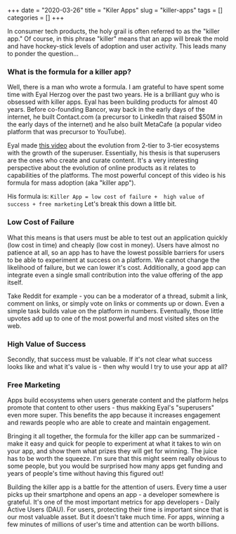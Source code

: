 +++ 
date = "2020-03-26"
title = "Kiler Apps"
slug = "killer-apps" 
tags = []
categories = []
+++

In consumer tech products, the holy grail is often referred to as the "killer app." Of course, in this phrase "killer" means that an app will break the mold and have hockey-stick levels of adoption and user activity. This leads many to ponder the question...

### What is the formula for a killer app? 

Well, there is a man who wrote a formula. I am grateful to have spent some time with Eyal Herzog over the past two years. He is a brilliant guy who is obsessed with killer apps. Eyal has been building products for almost 40 years. Before co-founding Bancor, way back in the early days of the internet, he built Contact.com (a precursor to LinkedIn that raised $50M in the early days of the internet) and he also built MetaCafe (a popular video platform that was precursor to YouTube). 

Eyal made [this video](https://www.youtube.com/watch?v=C_tY_paH4-k) about the evolution from 2-tier to 3-tier ecosystems with the growth of the superuser. Essentially, his thesis is that superusers are the ones who create and curate content. It's a very interesting perspective about the evolution of online products as it relates to capabilities of the platforms. The most powerful concept of this video is his formula for mass adoption (aka "killer app"). 

His formula is: `Killer App = low cost of failure +  high value of success + free marketing` Let's break this down a little bit. 

### Low Cost of Failure

What this means is that users must be able to test out an application quickly (low cost in time) and cheaply (low cost in money). Users have almost no patience at all, so an app has to have the lowest possible barriers for users to be able to experiment at success on a platform. We cannot change the likelihood of failure, but we can lower it's cost. Additionally, a good app can integrate even a single small contribution into the value offering of the app itself. 

Take Reddit for example - you can be a moderator of a thread, submit a link, comment on links, or simply vote on links or comments up or down. Even a simple task builds value on the platform in numbers. Eventually, those little upvotes add up to one of the most powerful and most visited sites on the web.

### High Value of Success

Secondly, that success must be valuable. If it's not clear what success looks like and what it's value is - then why would I try to use your app at all?

### Free Marketing

Apps build ecosystems when users generate content and the platform helps promote that content to other users - thus makking Eyal's "superusers" even more super. This benefits the app because it increases engagement and rewards people who are able to create and maintain engagement. 

Bringing it all together, the formula for the killer app can be summarized - make it easy and quick for people to experiment at what it takes to win on your app, and show them what prizes they will get for winning. The juice has to be worth the squeeze. I'm sure that this might seem really obvious to some people, but you would be surprised how many apps get funding and years of people's time without having this figured out! 

Building the killer app is a battle for the attention of users. Every time a user picks up their smartphone and opens an app - a developer somewhere is grateful. It's one of the most important metrics for app developers - Daily Active Users (DAU). For users, protecting their time is important since that is our most valuable asset. But it doesn't take much time. For apps, winning a few minutes of millions of user's time and attention can be worth billions. 